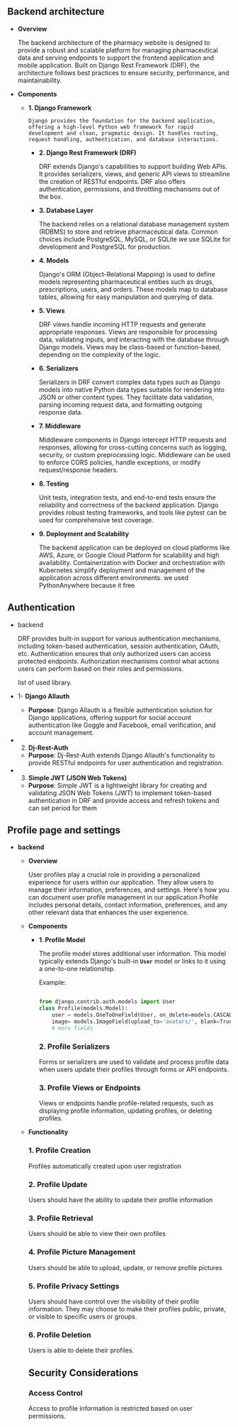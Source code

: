 ## Backend architecture

- **Overview**

  The backend architecture of the pharmacy website is designed to provide a robust and scalable platform for managing pharmaceutical data and serving endpoints to support the frontend application and mobile application. Built on Django Rest Framework (DRF), the architecture follows best practices to ensure security, performance, and maintainability.

- **Components**

  - **1. Django Framework**

        Django provides the foundation for the backend application, offering a high-level Python web framework for rapid development and clean, pragmatic design. It handles routing, request handling, authentication, and database interactions.

    - **2. Django Rest Framework (DRF)**

      DRF extends Django's capabilities to support building Web APIs. It provides serializers, views, and generic API views to streamline the creation of RESTful endpoints. DRF also offers authentication, permissions, and throttling mechanisms out of the box.

    - **3. Database Layer**

      The backend relies on a relational database management system (RDBMS) to store and retrieve pharmaceutical data. Common choices include PostgreSQL, MySQL, or SQLite
      we use SQLite for development and PostgreSQL for production.

    - **4. Models**

      Django's ORM (Object-Relational Mapping) is used to define models representing pharmaceutical entities such as drugs, prescriptions, users, and orders. These models map to database tables, allowing for easy manipulation and querying of data.

    - **5. Views**

      DRF views handle incoming HTTP requests and generate appropriate responses. Views are responsible for processing data, validating inputs, and interacting with the database through Django models. Views may be class-based or function-based, depending on the complexity of the logic.

    - **6. Serializers**

      Serializers in DRF convert complex data types such as Django models into native Python data types suitable for rendering into JSON or other content types. They facilitate data validation, parsing incoming request data, and formatting outgoing response data.

    - **7. Middleware**

      Middleware components in Django intercept HTTP requests and responses, allowing for cross-cutting concerns such as logging, security, or custom preprocessing logic. Middleware can be used to enforce CORS policies, handle exceptions, or modify request/response headers.

    - **8. Testing**

      Unit tests, integration tests, and end-to-end tests ensure the reliability and correctness of the backend application. Django provides robust testing frameworks, and tools like pytest can be used for comprehensive test coverage.

    - **9. Deployment and Scalability**

      The backend application can be deployed on cloud platforms like AWS, Azure, or Google Cloud Platform for scalability and high availability. Containerization with Docker and orchestration with Kubernetes simplify deployment and management of the application across different environments.
      we used PythonAnywhere because it free

## Authentication

- backend

  DRF provides built-in support for various authentication mechanisms, including token-based authentication, session authentication, OAuth, etc. Authentication ensures that only authorized users can access protected endpoints. Authorization mechanisms control what actions users can perform based on their roles and permissions.

  list of used library.

- 1- **Django Allauth**

  - **Purpose**: Django Allauth is a flexible authentication solution for Django applications, offering support for social account authentication like Goggle and Facebook, email verification, and account management.

- 2. **Dj-Rest-Auth**

  - **Purpose**: Dj-Rest-Auth extends Django Allauth's functionality to provide RESTful endpoints for user authentication and registration.

- 3. **Simple JWT (JSON Web Tokens)**

  - **Purpose**: Simple JWT is a lightweight library for creating and validating JSON Web Tokens (JWT) to implement token-based authentication in DRF and provide access and refresh tokens and can set period for them

## Profile page and settings

- **backend**

  - **Overview**

    User profiles play a crucial role in providing a personalized experience for users within our application. They allow users to manage their information, preferences, and settings. Here's how you can document user profile management in our application Profile includes personal details, contact information, preferences, and any other relevant data that enhances the user experience.

  - **Components**

    - **1. Profile Model**

      The profile model stores additional user information. This model typically extends Django's built-in **`User`** model or links to it using a one-to-one relationship.

      Example:

      ```python

      from django.contrib.auth.models import User
      class Profile(models.Model):
          user = models.OneToOneField(User, on_delete=models.CASCADE)
          image= models.ImageField(upload_to='avatars/', blank=True)
          # more fields

      ```

      ### **2. Profile Serializers**

      Forms or serializers are used to validate and process profile data when users update their profiles through forms or API endpoints.

      ### **3. Profile Views or Endpoints**

      Views or endpoints handle profile-related requests, such as displaying profile information, updating profiles, or deleting profiles.

  - **Functionality**

    ### **1. Profile Creation**

    Profiles automatically created upon user registration

    ### **2. Profile Update**

    Users should have the ability to update their profile information

    ### **3. Profile Retrieval**

    Users should be able to view their own profiles

    ### **4. Profile Picture Management**

    Users should be able to upload, update, or remove profile pictures

    ### **5. Profile Privacy Settings**

    Users should have control over the visibility of their profile information. They may choose to make their profiles public, private, or visible to specific users or groups.

    ### **6. Profile Deletion**

    Users is able to delete their profiles.

    ## **Security Considerations**

    ### **Access Control**

    Access to profile information is restricted based on user permissions.
